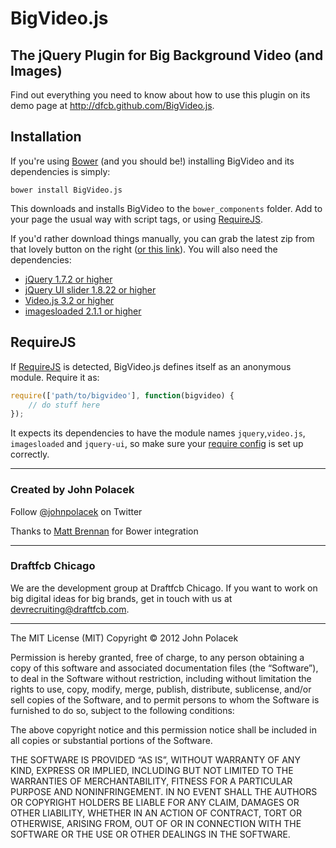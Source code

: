 # BigVideo.js
## The jQuery Plugin for Big Background Video (and Images)

Find out everything you need to know about how to use this plugin on its demo page at <http://dfcb.github.com/BigVideo.js>.

## Installation
If you're using [Bower](http://bower.io) (and you should be!) installing BigVideo and its dependencies is simply:

```
bower install BigVideo.js
```

This downloads and installs BigVideo to the ``bower_components`` folder. Add to your page the usual way with script tags, or using [RequireJS](#requirejs).

If you'd rather download things manually, you can grab the latest zip from that lovely button on the right ([or this link](https://github.com/dfcb/BigVideo.js/archive/master.zip)). You will also need the dependencies:

* [jQuery 1.7.2 or higher](http://jquery.com/download)
* [jQuery UI slider 1.8.22 or higher](http://jqueryui.com/download/#!components=1110000000000000100000000000000000)
* [Video.js 3.2 or higher](http://www.videojs.com/)
* [imagesloaded 2.1.1 or higher](http://desandro.github.io/imagesloaded/)

## RequireJS
If [RequireJS](http://requirejs.org/) is detected, BigVideo.js defines itself as an anonymous module. Require it as:

```javascript
require(['path/to/bigvideo'], function(bigvideo) {
	// do stuff here
});
```

It expects its dependencies to have the module names ``jquery``,``video.js``, ``imagesloaded`` and ``jquery-ui``, so make sure your [require config](http://requirejs.org/docs/api.html#config) is set up correctly.

* * *
### Created by John Polacek 
Follow [@johnpolacek](https://twitter.com/johnpolacek) on Twitter

Thanks to [Matt Brennan](https://github.com/quarterto) for Bower integration

* * *
### Draftfcb Chicago
We are the development group at Draftfcb Chicago. If you want to work on big digital ideas for big brands, get in touch with us at [devrecruiting@draftfcb.com](mailto:devrecruiting@draftfcb.com).

* * *
The MIT License (MIT)
Copyright © 2012 John Polacek

Permission is hereby granted, free of charge, to any person obtaining a copy of this software and associated documentation files (the “Software”), to deal in the Software without restriction, including without limitation the rights to use, copy, modify, merge, publish, distribute, sublicense, and/or sell copies of the Software, and to permit persons to whom the Software is furnished to do so, subject to the following conditions:

The above copyright notice and this permission notice shall be included in all copies or substantial portions of the Software.

THE SOFTWARE IS PROVIDED “AS IS”, WITHOUT WARRANTY OF ANY KIND, EXPRESS OR IMPLIED, INCLUDING BUT NOT LIMITED TO THE WARRANTIES OF MERCHANTABILITY, FITNESS FOR A PARTICULAR PURPOSE AND NONINFRINGEMENT. IN NO EVENT SHALL THE AUTHORS OR COPYRIGHT HOLDERS BE LIABLE FOR ANY CLAIM, DAMAGES OR OTHER LIABILITY, WHETHER IN AN ACTION OF CONTRACT, TORT OR OTHERWISE, ARISING FROM, OUT OF OR IN CONNECTION WITH THE SOFTWARE OR THE USE OR OTHER DEALINGS IN THE SOFTWARE.